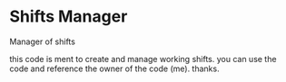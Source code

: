 # Shifts Manager
Manager of shifts

this code is ment to create and manage working shifts. you can use the code and reference the owner of the code (me). thanks.

